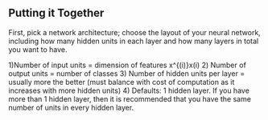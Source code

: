 ## Putting it Together ## 
First, pick a network architecture; choose the layout of your neural network, including how many hidden units in each layer and how many layers in total you want to have.

1)Number of input units = dimension of features x^{(i)}x(i)
2) Number of output units = number of classes
3) Number of hidden units per layer = usually more the better (must balance with cost of computation as it increases with more hidden units)
4) Defaults: 1 hidden layer. If you have more than 1 hidden layer, then it is recommended that you have the same number of units in every hidden layer.


